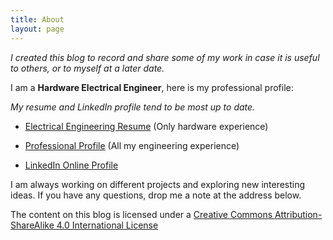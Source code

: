 ```yaml
---
title: About
layout: page
---
```


_I created this blog to record and share some of my work in case it is useful 
to others, or to myself at a later date._ 

I am a **Hardware Electrical Engineer**, here is my professional profile:

_My resume and LinkedIn profile tend to be most up to date._

* [Electrical Engineering Resume](/linked_files/about_1.pdf) (Only hardware experience)

* [Professional Profile](/linked_files/about_2.pdf) (All my engineering experience)

* [LinkedIn Online Profile](https://www.linkedin.com/in/camilotejeiro/en)

I am always working on different projects and exploring new interesting 
ideas. If you have any questions, drop me a note at the address below.

The content on this blog is licensed under a 
[Creative Commons Attribution-ShareAlike 4.0 International License](http://creativecommons.org/licenses/by-sa/4.0)

